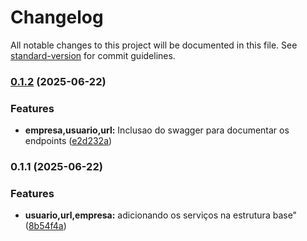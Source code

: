 # Changelog

All notable changes to this project will be documented in this file. See [standard-version](https://github.com/conventional-changelog/standard-version) for commit guidelines.

### [0.1.2](https://github.com/Gianine12/encurtador-url/compare/v0.1.1...v0.1.2) (2025-06-22)


### Features

* **empresa,usuario,url:** Inclusao do swagger para documentar os endpoints ([e2d232a](https://github.com/Gianine12/encurtador-url/commit/e2d232af379efee2e3aea9c86d26d2367ed0e894))

### 0.1.1 (2025-06-22)


### Features

* **usuario,url,empresa:** adicionando os serviços na estrutura base" ([8b54f4a](https://github.com/Gianine12/encurtador-url/commit/8b54f4a5b8b5fb3620092adafb2a2b7b48debdf4))

